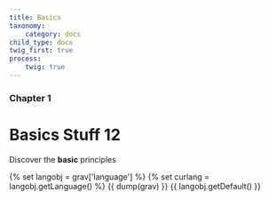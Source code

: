 ```yaml
---
title: Basics
taxonomy:
    category: docs
child_type: docs
twig_first: true
process:
    twig: true
---
```


### Chapter 1

# Basics Stuff 12

Discover the **basic** principles

{% set langobj  = grav['language'] %}
{% set curlang  = langobj.getLanguage() %}
{{ dump(grav) }}
{{ langobj.getDefault() }}